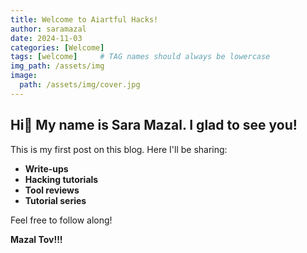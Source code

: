 ```yaml
---
title: Welcome to Aiartful Hacks!
author: saramazal
date: 2024-11-03
categories: [Welcome]
tags: [welcome]     # TAG names should always be lowercase
img_path: /assets/img
image:
  path: /assets/img/cover.jpg
---
```



## Hi👋 My name is Sara Mazal. I glad to see you!

This is my first post on this blog. Here I'll be sharing:

- **Write-ups**
- **Hacking tutorials**
- **Tool reviews**
- **Tutorial series**

Feel free to follow along!

**Mazal Tov!!!**
